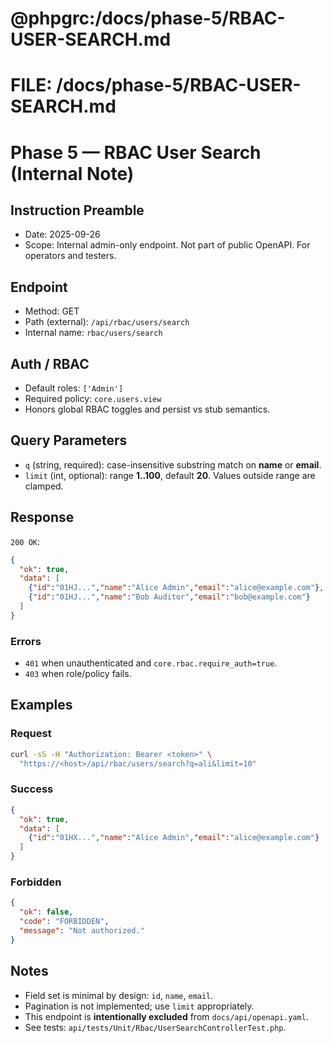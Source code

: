 # @phpgrc:/docs/phase-5/RBAC-USER-SEARCH.md
# FILE: /docs/phase-5/RBAC-USER-SEARCH.md

# Phase 5 — RBAC User Search (Internal Note)

## Instruction Preamble
- Date: 2025-09-26
- Scope: Internal admin-only endpoint. Not part of public OpenAPI. For operators and testers.

## Endpoint
- Method: GET  
- Path (external): `/api/rbac/users/search`  
- Internal name: `rbac/users/search`

## Auth / RBAC
- Default roles: `['Admin']`
- Required policy: `core.users.view`
- Honors global RBAC toggles and persist vs stub semantics.

## Query Parameters
- `q` (string, required): case-insensitive substring match on **name** or **email**.
- `limit` (int, optional): range **1..100**, default **20**. Values outside range are clamped.

## Response
`200 OK`:
```json
{
  "ok": true,
  "data": [
    {"id":"01HJ...","name":"Alice Admin","email":"alice@example.com"},
    {"id":"01HJ...","name":"Bob Auditor","email":"bob@example.com"}
  ]
}
```

### Errors
- `401` when unauthenticated and `core.rbac.require_auth=true`.
- `403` when role/policy fails.

## Examples

### Request
```bash
curl -sS -H "Authorization: Bearer <token>" \
  "https://<host>/api/rbac/users/search?q=ali&limit=10"
```

### Success
```json
{
  "ok": true,
  "data": [
    {"id":"01HX...","name":"Alice Admin","email":"alice@example.com"}
  ]
}
```

### Forbidden
```json
{
  "ok": false,
  "code": "FORBIDDEN",
  "message": "Not authorized."
}
```

## Notes
- Field set is minimal by design: `id`, `name`, `email`.
- Pagination is not implemented; use `limit` appropriately.
- This endpoint is **intentionally excluded** from `docs/api/openapi.yaml`.
- See tests: `api/tests/Unit/Rbac/UserSearchControllerTest.php`.

